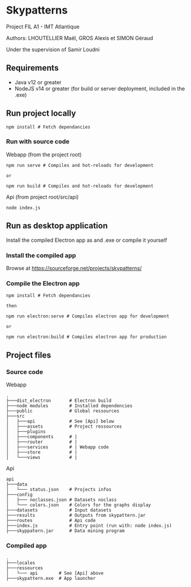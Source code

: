 # Skypatterns

Project FIL A1 - IMT Atlantique

Authors: LHOUTELLIER Maël, GROS Alexis et SIMON Géraud

Under the supervision of Samir Loudni

## Requirements

- Java v12 or greater
- NodeJS v14 or greater (for build or server deployment, included in the .exe)

## Run project locally

```
npm install # Fetch dependancies
```

### Run with source code

Webapp (from the project root)

```
npm run serve # Compiles and hot-reloads for development

or

npm run build # Compiles and hot-reloads for development
```

Api (from project root/src/api)

```
node index.js
```

## Run as desktop application

Install the compiled Electron app as and .exe or compile it yourself

### Install the compiled app

Browse at https://sourceforge.net/projects/skypatterns/

### Compile the Electron app

```
npm install # Fetch dependancies

then

npm run electron:serve # Compiles electron app for development

or

npm run electron:build # Compiles electron app for production
```

## Project files

### Source code

Webapp

```
.
├───dist_electron       # Electron build
├───node modules        # Installed dependencies
├───public              # Global ressources
├───src
│   ├───api             # See [Api] below
│   ├───assets          # Project ressources
│   ├───plugins
│   ├───components      # |
│   ├───router          # |
│   ├───services        # | Webapp code
│   ├───store           # |
│   └───views           # |
```

Api

```
api
├───data
│   └─── status.json    # Projects infos
├───config
│   ├─── noclasses.json # Datasets noclass
│   └─── colors.json    # Colors for the graphs display
├───datasets            # Input datasets
├───results             # Outputs from skypattern.jar
├───routes              # Api code
├───index.js            # Entry point (run with: node index.js)
├───skyppatern.jar      # Data mining program
```

### Compiled app

```
.
├───locales
├───ressources
│   └─── api        # See [Api] above
├───skypattern.exe  # App launcher
```

